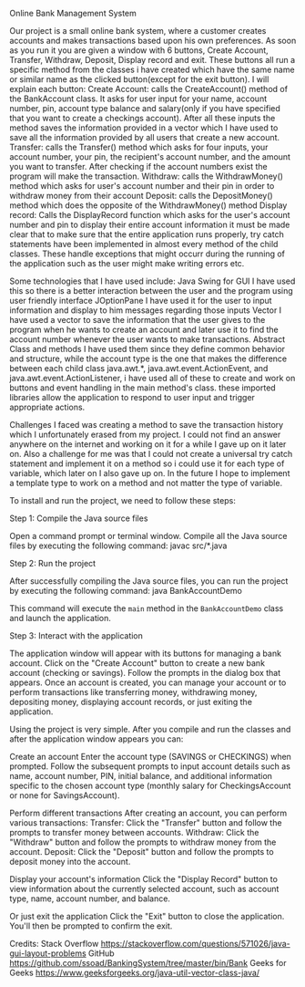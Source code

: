 Online Bank Management System

Our project is a small online bank system, where a customer creates accounts and makes transactions based upon his own preferences. 
As soon as you run it you are given a window with 6 buttons, Create Account, Transfer, Withdraw, Deposit, Display record and exit. These buttons all run a specific method from the classes i have created which have the same name or similar name as the clicked button(except for the exit button). I will explain each button:
Create Account: calls the CreateAccount() method of the BankAccount class. It asks for user input for your name, account number, pin, account type balance and salary(only if you have specified that you want to create a checkings account). After all these inputs the method saves the information provided in a vector which I have used to save all the information provided by all users that create a new account.
Transfer: calls the Transfer() method which asks for four inputs, your account number, your pin, the recipient's account number, and the amount you want to transfer. After checking if the account numbers exist the program will make the transaction.
Withdraw: calls the WithdrawMoney() method which asks for user's account number and their pin in order to withdraw money from their account
Deposit: calls the DepositMoney() method which does the opposite of the WithdrawMoney() method
Display record: Calls the DisplayRecord function which asks for the user's account number and pin to display their entire account information
it must be made clear that to make sure that the entire application  runs properly, try catch statements have been implemented in almost every method of the child classes. These handle exceptions that might occurr during the running of the application such as the user might make writing errors etc.

Some technologies that I have used include:
Java Swing for GUI
I have used this so there is a better interaction between the user and the program using user friendly interface
JOptionPane 
I have used it for the user to input information and display to him messages regarding those inputs
Vector
I have used a vector to save the information that the user gives to the program when he wants to create an account and later use it to find the account number whenever the user wants to make transactions.
Abstract Class and methods
I have used them since they define common behavior and structure, while the account type is the one that makes the difference between each child class
java.awt.*,
java.awt.event.ActionEvent, and
java.awt.event.ActionListener,
i have used all of these to create and work on buttons and event handling in the main method's class. these imported libraries allow the application to respond to user input and trigger appropriate actions.


Challenges I faced was creating a method to save the transaction history which I unfortunately erased from my project. I could not find an answer anywhere on the internet and working on it for a while I gave up on it later on. Also a challenge for me was that I could not create a universal try catch statement and implement it on a method so i could use it for each type of variable, which later on I also gave up on. In the future I hope to implement a template type to work on a method and not matter the type of variable.


To install and run the project, we need to follow these steps:

Step 1: Compile the Java source files

Open a command prompt or terminal window.
Compile all the Java source files by executing the following command:
javac src/*.java

Step 2: Run the project

After successfully compiling the Java source files, you can run the project by executing the following command:
java BankAccountDemo

This command will execute the `main` method in the `BankAccountDemo` class and launch the application.

Step 3: Interact with the application

The application window will appear with its buttons for managing a bank account.
Click on the "Create Account" button to create a new bank account (checking or savings). Follow the prompts in the dialog box that appears.
Once an account is created, you can manage your account or to perform transactions like transferring money, withdrawing money, depositing money, displaying account records, or just exiting the application.

Using the project is very simple. After you compile and run the classes and after the application window appears you can: 

Create an account
Enter the account type (SAVINGS or CHECKINGS) when prompted.
Follow the subsequent prompts to input account details such as name, account number, PIN, initial balance, and additional information specific to the chosen account type (monthly salary for CheckingsAccount or none for SavingsAccount).

Perform different transactions
After creating an account, you can perform various transactions:
Transfer: Click the "Transfer" button and follow the prompts to transfer money between accounts.
Withdraw: Click the "Withdraw" button and follow the prompts to withdraw money from the account.
Deposit: Click the "Deposit" button and follow the prompts to deposit money into the account.

Display your account's information
Click the "Display Record" button to view information about the currently selected account, such as account type, name, account number, and balance.

Or just exit the application
Click the "Exit" button to close the application. You'll then be prompted to confirm the exit.

Credits: 
Stack Overflow
https://stackoverflow.com/questions/571026/java-gui-layout-problems
GitHub 
https://github.com/ssoad/BankingSystem/tree/master/bin/Bank
Geeks for Geeks
https://www.geeksforgeeks.org/java-util-vector-class-java/
